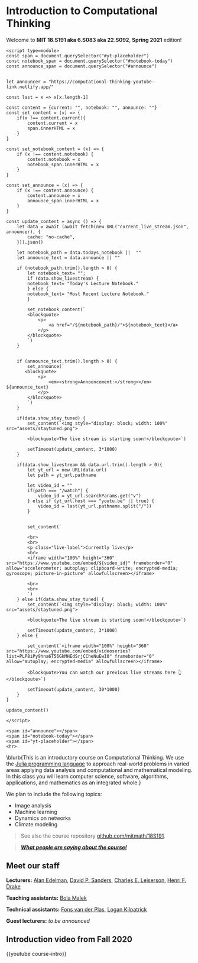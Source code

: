 # Introduction to Computational Thinking

Welcome to **MIT 18.S191 aka 6.S083 aka 22.S092**, **Spring 2021** edition!

~~~
<script type=module>
const span = document.querySelector("#yt-placeholder")
const notebook_span = document.querySelector("#notebook-today")
const announce_span = document.querySelector("#announce")


let announcer = "https://computational-thinking-youtube-link.netlify.app/"

const last = x => x[x.length-1]

const content = {current: "", notebook: "", announce: ""}
const set_content = (x) => {
    if(x !== content.current){
        content.current = x
        span.innerHTML = x
    }
}

const set_notebook_content = (x) => {
    if (x !== content.notebook) {
        content.notebook = x
        notebook_span.innerHTML = x
    }
}

const set_announce = (x) => {
    if (x !== content.announce) {
        content.announce = x
        announce_span.innerHTML = x
    }
}

const update_content = async () => {
    let data = await (await fetch(new URL("current_live_stream.json", announcer), {
        cache: "no-cache",
    })).json()

    let notebook_path = data.todays_notebook ||  ""
    let announce_text = data.announce || ""

    if (notebook_path.trim().length > 0) {
        let notebook_text= "";
        if (data.show_livestream) {
        notebook_text= "Today's Lecture Notebook."
        } else {
        notebook_text= "Most Recent Lecture Notebook."
        }

        set_notebook_content(`
        <blockquote>
            <p>
                <a href="/${notebook_path}/">${notebook_text}</a>
            </p>
        </blockquote>
        `)
    }
    
    
    if (announce_text.trim().length > 0) {
        set_announce(`
       <blockquote>
            <p>
                <em><strong>Announcement:</strong></em> ${announce_text}
            </p>
        </blockquote>
        `)
    }

    if(data.show_stay_tuned) {
        set_content(`<img style="display: block; width: 100%" src="assets/staytuned.png">

        <blockquote>The live stream is starting soon!</blockqoute>`)

        setTimeout(update_content, 3*1000)
    }

    if(data.show_livestream && data.url.trim().length > 0){
        let yt_url = new URL(data.url)
        let path = yt_url.pathname

        let video_id = ""
        if(path === "/watch") {
            video_id = yt_url.searchParams.get("v")
        } else if (yt_url.host === "youtu.be" || true) {
            video_id = last(yt_url.pathname.split("/"))
        }


        set_content(`

        <br>
        <br>
        <p class="live-label">Currently live</p>
        <br>
        <iframe width="100%" height="360" src="https://www.youtube.com/embed/${video_id}" frameborder="0" allow="accelerometer; autoplay; clipboard-write; encrypted-media; gyroscope; picture-in-picture" allowfullscreen></iframe>

        <br>
        <br>
        `)
    } else if(data.show_stay_tuned) {
        set_content(`<img style="display: block; width: 100%" src="assets/staytuned.png">

        <blockquote>The live stream is starting soon!</blockqoute>`)

        setTimeout(update_content, 3*1000)
    } else {

        set_content(`<iframe width="100%" height="360" src="https://www.youtube.com/embed/videoseries?list=PLP8iPy9hna6T56GkMHEdSrjCCheNuEwI0" frameborder="0" allow="autoplay; encrypted-media" allowfullscreen></iframe>

        <blockquote>You can watch our previous live streams here 👆</blockqoute>`)

        setTimeout(update_content, 30*1000)
    }
}

update_content()

</script>

<span id="announce"></span>
<span id="notebook-today"></span>
<span id="yt-placeholder"></span>
<hr>

~~~

\blurb{This is an introductory course on Computational Thinking. We use the [Julia programming language](http://www.julialang.org) to approach real-world problems in varied areas applying data analysis and computational and mathematical modeling. In this class you will learn computer science, software, algorithms, applications, and mathematics as an integrated whole.}

We plan to include the following topics:

- Image analysis
- Machine learning
- Dynamics on networks
- Climate modeling

> See also the course repository [github.com/mitmath/18S191](https://github.com/mitmath/18S191).

> _**[What people are saying about the course!](/reviews/)**_

<!--

Please help edit the automatically-generated subtitles in the [lecture transcripts](https://drive.google.com/drive/folders/1ekXz8x78qnq3G-_MhOh6CYgFDbL2G6Vz)!
If you do so, please add punctuation, and please change the colour of the part you edited to a colour other than black, and different from the previous and next sections. -->

## Meet our staff

**Lecturers:** [Alan Edelman](http://math.mit.edu/~edelman), [David P. Sanders](http://sistemas.fciencias.unam.mx/~dsanders/), [Charles E. Leiserson](https://people.csail.mit.edu/cel/), [Henri F. Drake](https://hdrake.github.io/)

**Teaching assistants:** [Bola Malek]()

**Technical assistants:** [Fons van der Plas](), [Logan Kilpatrick](https://scholar.harvard.edu/logankilpatrick/home)

**Guest lecturers:** _to be announced_

## Introduction video from Fall 2020

{{youtube course-intro}}
